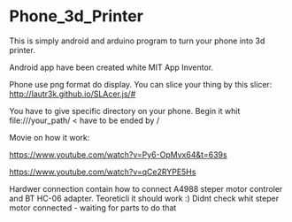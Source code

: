 # Phone_3d_Printer

This is simply android and arduino program to turn your phone into 3d printer.

Android app have been created white MIT App Inventor.

Phone use png format do display. You can slice your thing by this slicer: http://lautr3k.github.io/SLAcer.js/#

You have to give specific directory on your phone. Begin it whit file:///your_path/ < have to be ended by /

Movie on how it work: 

https://www.youtube.com/watch?v=Py6-OpMvx64&t=639s

https://www.youtube.com/watch?v=qCe2RYPE5Hs

Hardwer connection contain how to connect A4988 steper motor controler and BT HC-06 adapter. Teoreticli it should work :) Didnt check whit steper motor connected - waiting for parts to do that
